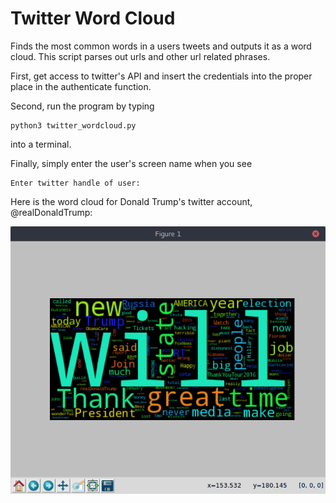 # Twitter Word Cloud
Finds the most common words in a users tweets and outputs it as a word cloud. 
This script parses out urls and other url related phrases.  

First, get access to twitter's API and insert the credentials into the proper place in the authenticate function. 

Second, run the program by typing                 
```
python3 twitter_wordcloud.py
```             
into a terminal. 

Finally, simply enter the user's screen name when you see               
```
Enter twitter handle of user:
```             

Here is the word cloud for Donald Trump's twitter account, @realDonaldTrump:               
                                  
                                  
![Donald Trump's Word Cloud](screenshots/donald_trump_word_cloud.png "Example word cloud")
